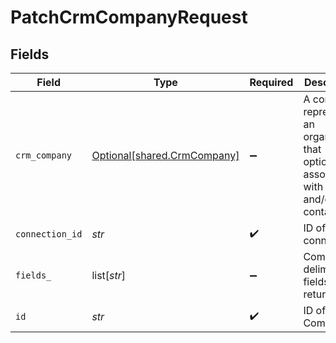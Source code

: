 # PatchCrmCompanyRequest


## Fields

| Field                                                                                          | Type                                                                                           | Required                                                                                       | Description                                                                                    |
| ---------------------------------------------------------------------------------------------- | ---------------------------------------------------------------------------------------------- | ---------------------------------------------------------------------------------------------- | ---------------------------------------------------------------------------------------------- |
| `crm_company`                                                                                  | [Optional[shared.CrmCompany]](../../models/shared/crmcompany.md)                               | :heavy_minus_sign:                                                                             | A company represents an organization that optionally is associated with a deal and/or contacts |
| `connection_id`                                                                                | *str*                                                                                          | :heavy_check_mark:                                                                             | ID of the connection                                                                           |
| `fields_`                                                                                      | list[*str*]                                                                                    | :heavy_minus_sign:                                                                             | Comma-delimited fields to return                                                               |
| `id`                                                                                           | *str*                                                                                          | :heavy_check_mark:                                                                             | ID of the Company                                                                              |
